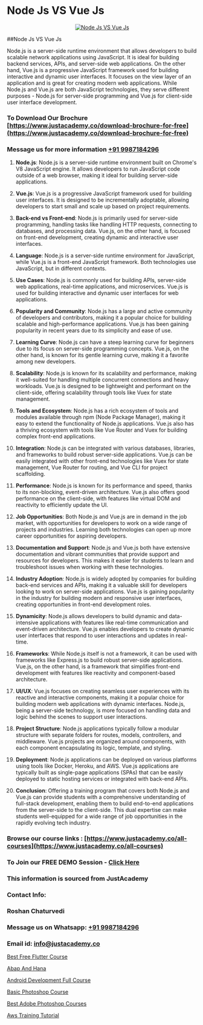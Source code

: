 # Node Js VS Vue Js

<p align="center">
  <a href="https://justacademy.co/course-detail/node-js-training">
    <img src="https://justacademy.co/storage2/course_image/1676636994_course_image.webp" alt="Node Js VS Vue Js">
  </a>
</p>
##Node Js VS Vue Js

Node.js is a server-side runtime environment that allows developers to build scalable network applications using JavaScript. It is ideal for building backend services, APIs, and server-side web applications. On the other hand, Vue.js is a progressive JavaScript framework used for building interactive and dynamic user interfaces. It focuses on the view layer of an application and is great for creating modern web applications. While Node.js and Vue.js are both JavaScript technologies, they serve different purposes - Node.js for server-side programming and Vue.js for client-side user interface development.
### To Download Our Brochure [https://www.justacademy.co/download-brochure-for-free](https://www.justacademy.co/download-brochure-for-free)
### Message us for more information [+91 9987184296](https://api.whatsapp.com/send?phone=919987184296)
1) **Node.js**: Node.js is a server-side runtime environment built on Chrome's V8 JavaScript engine. It allows developers to run JavaScript code outside of a web browser, making it ideal for building server-side applications.

2) **Vue.js**: Vue.js is a progressive JavaScript framework used for building user interfaces. It is designed to be incrementally adoptable, allowing developers to start small and scale up based on project requirements.

3) **Back-end vs Front-end**: Node.js is primarily used for server-side programming, handling tasks like handling HTTP requests, connecting to databases, and processing data. Vue.js, on the other hand, is focused on front-end development, creating dynamic and interactive user interfaces.

4) **Language**: Node.js is a server-side runtime environment for JavaScript, while Vue.js is a front-end JavaScript framework. Both technologies use JavaScript, but in different contexts.

5) **Use Cases**: Node.js is commonly used for building APIs, server-side web applications, real-time applications, and microservices. Vue.js is used for building interactive and dynamic user interfaces for web applications.

6) **Popularity and Community**: Node.js has a large and active community of developers and contributors, making it a popular choice for building scalable and high-performance applications. Vue.js has been gaining popularity in recent years due to its simplicity and ease of use.

7) **Learning Curve**: Node.js can have a steep learning curve for beginners due to its focus on server-side programming concepts. Vue.js, on the other hand, is known for its gentle learning curve, making it a favorite among new developers.

8) **Scalability**: Node.js is known for its scalability and performance, making it well-suited for handling multiple concurrent connections and heavy workloads. Vue.js is designed to be lightweight and performant on the client-side, offering scalability through tools like Vuex for state management.

9) **Tools and Ecosystem**: Node.js has a rich ecosystem of tools and modules available through npm (Node Package Manager), making it easy to extend the functionality of Node.js applications. Vue.js also has a thriving ecosystem with tools like Vue Router and Vuex for building complex front-end applications.

10) **Integration**: Node.js can be integrated with various databases, libraries, and frameworks to build robust server-side applications. Vue.js can be easily integrated with other front-end technologies like Vuex for state management, Vue Router for routing, and Vue CLI for project scaffolding.

11) **Performance**: Node.js is known for its performance and speed, thanks to its non-blocking, event-driven architecture. Vue.js also offers good performance on the client-side, with features like virtual DOM and reactivity to efficiently update the UI.

12) **Job Opportunities**: Both Node.js and Vue.js are in demand in the job market, with opportunities for developers to work on a wide range of projects and industries. Learning both technologies can open up more career opportunities for aspiring developers.

13) **Documentation and Support**: Node.js and Vue.js both have extensive documentation and vibrant communities that provide support and resources for developers. This makes it easier for students to learn and troubleshoot issues when working with these technologies.

14) **Industry Adoption**: Node.js is widely adopted by companies for building back-end services and APIs, making it a valuable skill for developers looking to work on server-side applications. Vue.js is gaining popularity in the industry for building modern and responsive user interfaces, creating opportunities in front-end development roles.

15) **Dynamicity**: Node.js allows developers to build dynamic and data-intensive applications with features like real-time communication and event-driven architecture. Vue.js enables developers to create dynamic user interfaces that respond to user interactions and updates in real-time.

16) **Frameworks**: While Node.js itself is not a framework, it can be used with frameworks like Express.js to build robust server-side applications. Vue.js, on the other hand, is a framework that simplifies front-end development with features like reactivity and component-based architecture.

17) **UI/UX**: Vue.js focuses on creating seamless user experiences with its reactive and interactive components, making it a popular choice for building modern web applications with dynamic interfaces. Node.js, being a server-side technology, is more focused on handling data and logic behind the scenes to support user interactions.

18) **Project Structure**: Node.js applications typically follow a modular structure with separate folders for routes, models, controllers, and middleware. Vue.js projects are organized around components, with each component encapsulating its logic, template, and styling.

19) **Deployment**: Node.js applications can be deployed on various platforms using tools like Docker, Heroku, and AWS. Vue.js applications are typically built as single-page applications (SPAs) that can be easily deployed to static hosting services or integrated with back-end APIs.

20) **Conclusion**: Offering a training program that covers both Node.js and Vue.js can provide students with a comprehensive understanding of full-stack development, enabling them to build end-to-end applications from the server-side to the client-side. This dual expertise can make students well-equipped for a wide range of job opportunities in the rapidly evolving tech industry.

### Browse our course links : [https://www.justacademy.co/all-courses](https://www.justacademy.co/all-courses) 
### To Join our FREE DEMO Session - [Click Here](https://www.justacademy.co/register-for-course-demo)


### This information is sourced from JustAcademy
### Contact Info:
### Roshan Chaturvedi
### Message us on Whatsapp: [+91 9987184296](https://api.whatsapp.com/send?phone=919987184296)
### Email id: [info@justacademy.co](mailto:info@justacademy.co)
                
[Best Free Flutter Course](https://www.linkedin.com/pulse/best-free-flutter-course-justacademy-beangaluru-x8adc/)

[Abap And Hana](https://www.linkedin.com/pulse/abap-hana-justacademy-mumbai-o39ic/)

[Android Development Full Course](https://medium.com/@shivamja27/android-development-full-course-18706f2be44a)

[Basic Photoshop Course](https://medium.com/@surajvaishnav5015/basic-photoshop-course-c277b853894e)

[Best Adobe Photoshop Courses](https://justacademyin.github.io/justacademy/best-adobe-photoshop-courses)

[Aws Training Tutorial](https://justacademyin.github.io/justacademy/aws-training-tutorial)

